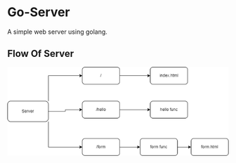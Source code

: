 # Go-Server
A simple web server using golang.

## Flow Of Server
<img src="https://github.com/kuluruvineeth/Go-Server/blob/master/Go-Server.png">
